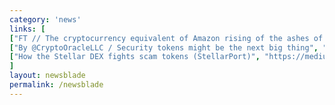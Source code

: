 ```yaml
---
category: 'news'
links: [
["FT // The cryptocurrency equivalent of Amazon rising of the ashes of dotcom bubble will most likely come from Asia (the article is also mocking Calvin Ayre if that's more attractive to you than FT's opinions)", "https://www.ft.com/content/15bce62c-73c7-11e8-aa31-31da4279a601"],
["By @CryptoOracleLLC / Security tokens might be the next big thing", "https://medium.com/crypto-oracle/prepare-yourself-the-security-token-tsunami-is-about-to-hit-9d5517caff49"],
["How the Stellar DEX fights scam tokens (StellarPort)", "https://medium.com/@support_55248/stellarport-verifying-the-stellar-dex-6529dbc76499"]
]
layout: newsblade
permalink: /newsblade
---
```

